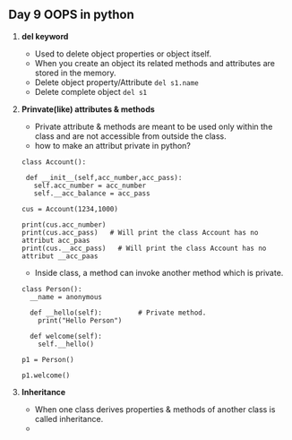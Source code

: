 ## Day 9 OOPS in python

1. **del keyword**
   - Used to delete object properties or object itself.
   - When you create an object its related methods and attributes are stored in the memory.
   - Delete object property/Attribute `del s1.name`
   - Delete complete object `del s1`
     
2. **Prinvate(like) attributes & methods**
   - Private attribute & methods are meant to be used only within the class and are not accessible from outside the class.
   - how to make an attribut private in python?
   ```
   class Account():

    def __init__(self,acc_number,acc_pass):
      self.acc_number = acc_number
      self.__acc_balance = acc_pass

   cus = Account(1234,1000)

   print(cus.acc_number)
   print(cus.acc_pass)   # Will print the class Account has no attribut acc_paas
   print(cus.__acc_pass)   # Will print the class Account has no attribut __acc_paas
   ```
   - Inside class, a method can invoke another method which is private.
   ```
   class Person():
     __name = anonymous

     def __hello(self):         # Private method.
       print("Hello Person")

     def welcome(self):
       self.__hello()

   p1 = Person()

   p1.welcome()
   ```

3. **Inheritance**
   - When one class derives properties & methods of another class is called inheritance.
   - 
